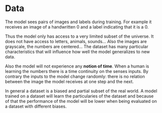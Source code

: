 # Data

The model sees pairs of images and labels during training. For example it receives an image of a handwritten 0 and a label indicating that it is a 0.

Thus the model only has access to a very limited subset of the universe. It does not have access to letters, animals, sounds...
Also the images are grayscale, the numbers are centered... The dataset has many particular characteristics that will influence how
well the model generalizes to new data.

Also the model will not experience any **notion of time**. When a human is learning the numbers there is a time continuity on the senses inputs. 
By contrary the inputs to the model change randomly: there is no relation between the image the model receives at one step and the next.

In general a dataset is a biased and partial subset of the real world. A model trained on a dataset will learn the particularies of the dataset and because of that the performance of the model will be lower when being evaluated on a dataset with different biases.
